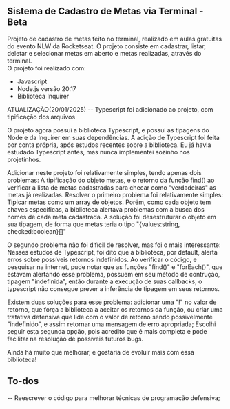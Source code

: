 ## Sistema de Cadastro de Metas via Terminal - Beta

  Projeto de cadastro de metas feito no terminal, realizado em aulas gratuitas do evento NLW da Rocketseat.
  O projeto consiste em cadastrar, listar, deletar e selecionar metas em aberto e metas realizadas, através do terminal.  
  O projeto foi realizado com:
  - Javascript
  - Node.js versão 20.17
  - Biblioteca Inquirer

ATUALIZAÇÃO(20/01/2025)
-- Typescript foi adicionado ao projeto, com tipificação dos arquivos

  O projeto agora possui a biblioteca Typescript, e possui as tipagens do Node e da Inquirer em suas dependências.
  A adição de Typescript foi feita por conta própria, após estudos recentes sobre a biblioteca. Eu já havia estudado Typescript antes, mas nunca implementei sozinho nos projetinhos.

  Adicionar neste projeto foi relativamente simples, tendo apenas dois problemas: A tipificação do objeto metas, e o retorno da função find() ao verificar a lista de metas 
  cadastradas para checar como "verdadeiras" as metas já realizadas. 
  Resolver o primeiro problema foi relativamente simples: Tipicar metas como um array de objetos. Porém, como cada objeto tem chaves específicas, a biblioteca alertava problemas com 
  a busca dos nomes de cada meta cadastrada. A solução foi desestruturar o objeto em sua tipagem, de forma que metas teria o tipo "{values:string, checked:boolean}[]"

  O segundo problema não foi difícil de resolver, mas foi o mais interessante: Nesses estudos de Typescript, foi dito que a biblioteca, por default, alerta erros sobre possíveis retornos indefinidos.
  Ao verificar o código, e pesquisar na internet, pude notar que as funções "find()" e "forEach()", que estavam alertando esse problema, possuem em seu método de contrução, tipagem "indefinida", 
  então durante a execução de suas callbacks, o typescript não consegue prever a inferência de tipagem em seus retornos. 

  Existem duas soluções para esse problema: adicionar uma "!" no valor de retorno, que força a biblioteca a aceitar os retornos da função, ou criar uma tratativa defensiva que lide com o valor de retorno
  sendo possivelmente "indefinido", e assim retornar uma mensagem de erro apropriada; Escolhi seguir esta segunda opção, pois acredito que é mais completa e pode facilitar na resolução de possíveis futuros bugs.

  Ainda há muito que melhorar, e gostaria de evoluir mais com essa biblioteca!
  

## To-dos

-- Reescrever o código para melhorar técnicas de programação defensiva;
